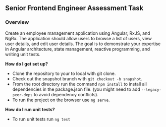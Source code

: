 ## Senior Frontend Engineer Assessment Task

### **Overview**

Create an employee management application using Angular, RxJS, and NgRx. The application should allow users to browse a list of
users, view user details, and edit user details. The goal is to demonstrate your expertise in Angular architecture,
state management, reactive programming, and writing unit tests.


**How do I get set up?**

- Clone the repository to your to local with git clone.
- Check out the snapshot branch with `git checkout -b snapshot`.
- From the root directory run the command `npm install` to install all dependencies in the package.json file. (you might need to add `--legacy-peer-deps` to avoid dependency conflicts).
- To run the project on the browser use `ng serve`.

**How do I run unit tests?**
- To run unit tests run `ng test`


